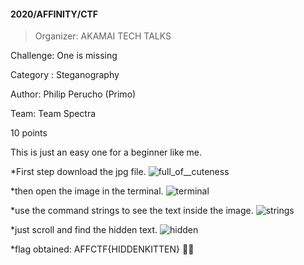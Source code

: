 #### 2020/AFFINITY/CTF

> Organizer: AKAMAI TECH TALKS

Challenge: One is missing

Category : Steganography

Author: Philip Perucho (Primo)

Team: Team Spectra

10 points

This is just an easy one for a beginner like me.

*First step download the jpg file. ![full_of__cuteness](https://user-images.githubusercontent.com/74707908/99648970-9ba5f780-2a8e-11eb-928a-b6e10a617147.jpg)

*then open the image in the terminal. ![terminal](https://user-images.githubusercontent.com/74707908/99649903-baf15480-2a8f-11eb-8297-3ae48e2d026c.PNG)

*use the command strings to see the text inside the image. ![strings](https://user-images.githubusercontent.com/74707908/99650706-b8432f00-2a90-11eb-8ff8-bb8cabf4159a.PNG)

*just scroll and find the hidden text. ![hidden](https://user-images.githubusercontent.com/74707908/99651225-43242980-2a91-11eb-9d1f-07bd7ae9a5c2.PNG)

*flag obtained: AFFCTF{HIDDENKITTEN} 🚩🚩

 

